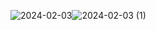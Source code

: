 ![2024-02-03](https://github.com/ADIMYY/Node_Farm/assets/146658311/c7a006ec-6d3f-4549-9149-65254e14fe34)![2024-02-03 (1)](https://github.com/ADIMYY/Node_Farm/assets/146658311/dc4b1c44-9e5c-43b8-b2f0-9155a8f6b489)

